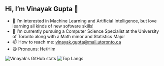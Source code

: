 ## Hi, I’m Vinayak Gupta 👋 
- 👀 I’m interested in Machine Learning and Artificial Intelligence, but love learning all kinds of new software skills!
- 🌱 I’m currently pursuing a Computer Science Specialist at the University of Toronto along with a Math minor and Statistics Major
- 📫 How to reach me: vinayak.gupta@mail.utoronto.ca
- 😄 Pronouns: He/Him

![Vinayak's GitHub stats](https://github-readme-stats.vercel.app/api?username=Vinayak-Gupta-1&count_private=true&theme=dark)
![Top Langs](https://github-readme-stats.vercel.app/api/top-langs/?username=Vinayak-Gupta-1&layout=compact&count_private=true&theme=dark)
